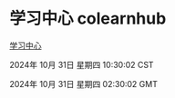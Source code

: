 # 学习中心 colearnhub
[学习中心](http://219.139.197.74:56308/colearnhub/)

2024年 10月 31日 星期四 10:30:02 CST

2024年 10月 31日 星期四 02:30:02 GMT
